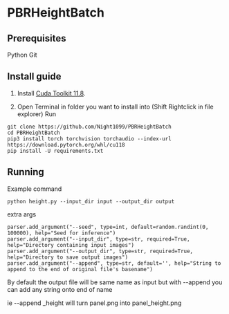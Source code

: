 # PBRHeightBatch


## Prerequisites

Python
Git

## Install guide

1. Install [Cuda Toolkit 11.8](https://developer.nvidia.com/cuda-11-8-0-download-archive).

2. Open Terminal in folder you want to install into (Shift Rightclick in file explorer)
Run

```
git clone https://github.com/Night1099/PBRHeightBatch
cd PBRHeightBatch
pip3 install torch torchvision torchaudio --index-url https://download.pytorch.org/whl/cu118
pip install -U requirements.txt
```

## Running

Example command
```
python height.py --input_dir input --output_dir output
```

extra args
```
parser.add_argument("--seed", type=int, default=random.randint(0, 100000), help="Seed for inference")
parser.add_argument("--input_dir", type=str, required=True, help="Directory containing input images")
parser.add_argument("--output_dir", type=str, required=True, help="Directory to save output images")
parser.add_argument("--append", type=str, default='', help="String to append to the end of original file's basename")
```
By default the output file will be same name as input but with --append you can add any string onto end of name

ie 
--append _height
will turn panel.png into panel_height.png
